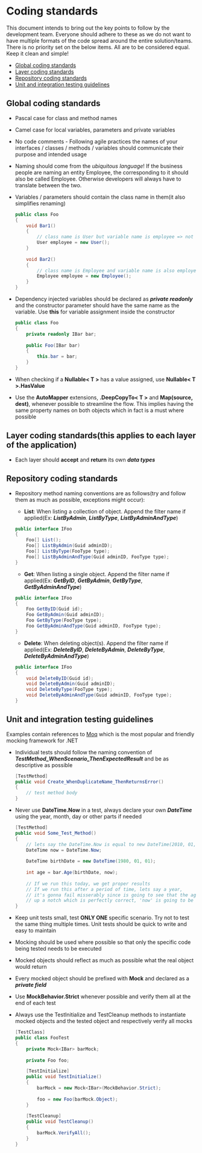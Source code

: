 # Coding standards
This document intends to bring out the key points to follow by the development team. Everyone should adhere to these as we do not want to have multiple formats of the code spread around the entire solution/teams. There is no priority set on the below items. All are to be considered equal. Keep it clean and simple!
  * [Global coding standards](#global-coding-standards)
  * [Layer coding standards](#layer-coding-standards)
  * [Repository coding standards](#repository-coding-standards)
  * [Unit and integration testing guidelines](#unit-and-integration-testing-guidelines)


## Global coding standards
  * Pascal case for class and method names
  * Camel case for local variables, parameters and private variables
  * No code comments - Following agile practices the names of your interfaces / classes / methods / variables should communicate their purpose and intended usage
  * Naming should come from the *ubiquitous language*! If the business people are naming an entity Employee, the corresponding to it should also be called Employee. Otherwise developers will always have to translate between the two.
  * Variables / parameters should contain the class name in them(it also simplifies renaming)
    ``` c#
    public class Foo
    {
        void Bar1()
        {
            // class name is User but variable name is employee => not consistent
            User employee = new User();
        }
        
        void Bar2()
        {
            // class name is Employee and variable name is also employee => consistent
            Employee employee = new Employee();
        }
    }
    ```

  * Dependency injected variables should be declared as ***private readonly*** and the constructor parameter should have the same name as the variable. Use **this** for variable assignment inside the constructor
    ``` c#
    public class Foo
    {
        private readonly IBar bar;
        
        public Foo(IBar bar)
        {
            this.bar = bar;
        }
    }
    ```

  * When checking if a **Nullable< T >** has a value assigned, use **Nullable< T >.HasValue**
  * Use the **AutoMapper** extensions,  **.DeepCopyTo< T >** and **Map(source, dest)**, whenever possible to streamline the flow. This implies having the same property names on both objects which in fact is a must where possible

## Layer coding standards(this applies to each layer of the application)
  * Each layer should **accept** and **return** its own ***data types***


## Repository coding standards
  * Repository method naming conventions are as follows(try and follow them as much as possible, exceptions might occur):
  
    * **List**: When listing a collection of object. Append the filter name if applied(Ex: ***ListByAdmin***, ***ListByType***, ***ListByAdminAndType***)

    ``` c#
    public interface IFoo
    {
        Foo[] List();
        Foo[] ListByAdmin(Guid adminID);
        Foo[] ListByType(FooType type);
        Foo[] ListByAdminAndType(Guid adminID, FooType type);
    }
    ```

    * **Get**: When listing a single object. Append the filter name if applied(Ex: ***GetByID***, ***GetByAdmin***, ***GetByType***, ***GetByAdminAndType***)

    ``` c#
    public interface IFoo
    {
        Foo GetByID(Guid id);
        Foo GetByAdmin(Guid adminID);
        Foo GetByType(FooType type);
        Foo GetByAdminAndType(Guid adminID, FooType type);
    }
    ```

    * **Delete**: When deleting object(s). Append the filter name if applied(Ex: ***DeleteByID***, ***DeleteByAdmin***, ***DeleteByType***, ***DeleteByAdminAndType***)

    ``` c#
    public interface IFoo
    {
        void DeleteByID(Guid id);
        void DeleteByAdmin(Guid adminID);
        void DeleteByType(FooType type);
        void DeleteByAdminAndType(Guid adminID, FooType type);
    }
    ```

## Unit and integration testing guidelines
Examples contain references to [Moq](https://github.com/moq/moq4) which is the most popular and friendly mocking framework for .NET

  * Individual tests should follow the naming convention of ***TestMethod_WhenScenario_ThenExpectedResult*** and be as descriptive as possible

    ``` c#
    [TestMethod]
    public void Create_WhenDuplicateName_ThenReturnsError()
    {
        // test method body
    }
    ```
  
  * Never use **DateTime.Now** in a test, always declare your own ***DateTime*** using the year, month, day or other parts if needed

    ``` c#
    [TestMethod]
    public void Some_Test_Method()
    {
        // lets say the DateTime.Now is equal to new DateTime(2010, 01, 01)
        DateTime now = DateTime.Now;
        
        DateTime birthDate = new DateTime(1980, 01, 01);
        
        int age = bar.Age(birthDate, now);
        
        // If we run this today, we get proper results
        // If we run this after a period of time, lets say a year,
        // it's gonna fail misserably since is going to see that the age went
        // up a notch which is perfectly correct, 'now' is going to be new DateTime(2011, 01, 01)
    }
    ```
  
  * Keep unit tests small, test **ONLY ONE** specific scenario. Try not to test the same thing multiple times. Unit tests should be quick to write and easy to maintain
  * Mocking should be used where possible so that only the specific code being tested needs to be executed
  * Mocked objects should reflect as much as possible what the real object would return
  * Every mocked object should be prefixed with **Mock** and declared as a ***private field***
  * Use **MockBehavior.Strict** whenever possible and verify them all at the end of each test
  * Always use the TestInitialize and TestCleanup methods to instantiate mocked objects and the tested object and respectively verify all mocks

    ``` c#
    [TestClass]
    public class FooTest
    {
        private Mock<IBar> barMock;
        
        private Foo foo;
    
        [TestInitialize]
        public void TestInitialize()
        {
            barMock = new Mock<IBar>(MockBehavior.Strict);
            
            foo = new Foo(barMock.Object);
        }
        
        [TestCleanup]
        public void TestCleanup()
        {
            barMock.VerifyAll();
        }
    }
    ```
